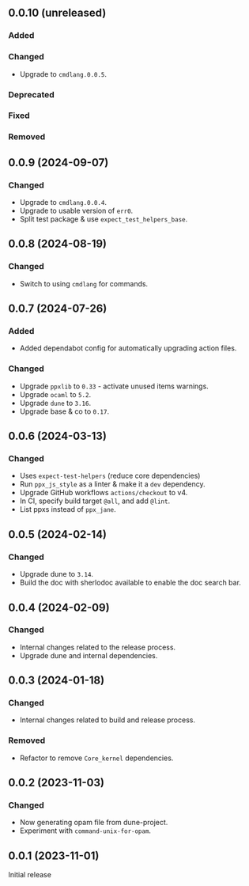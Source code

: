 ## 0.0.10 (unreleased)

### Added

### Changed

- Upgrade to `cmdlang.0.0.5`.

### Deprecated

### Fixed

### Removed

## 0.0.9 (2024-09-07)

### Changed

- Upgrade to `cmdlang.0.0.4`.
- Upgrade to usable version of `err0`.
- Split test package & use `expect_test_helpers_base`.

## 0.0.8 (2024-08-19)

### Changed

- Switch to using `cmdlang` for commands.

## 0.0.7 (2024-07-26)

### Added

- Added dependabot config for automatically upgrading action files.

### Changed

- Upgrade `ppxlib` to `0.33` - activate unused items warnings.
- Upgrade `ocaml` to `5.2`.
- Upgrade `dune` to `3.16`.
- Upgrade base & co to `0.17`.

## 0.0.6 (2024-03-13)

### Changed

- Uses `expect-test-helpers` (reduce core dependencies)
- Run `ppx_js_style` as a linter & make it a `dev` dependency.
- Upgrade GitHub workflows `actions/checkout` to v4.
- In CI, specify build target `@all`, and add `@lint`.
- List ppxs instead of `ppx_jane`.

## 0.0.5 (2024-02-14)

### Changed

- Upgrade dune to `3.14`.
- Build the doc with sherlodoc available to enable the doc search bar.

## 0.0.4 (2024-02-09)

### Changed

- Internal changes related to the release process.
- Upgrade dune and internal dependencies.

## 0.0.3 (2024-01-18)

### Changed

- Internal changes related to build and release process.

### Removed

- Refactor to remove `Core_kernel` dependencies.

## 0.0.2 (2023-11-03)

### Changed

- Now generating opam file from dune-project.
- Experiment with `command-unix-for-opam`.

## 0.0.1 (2023-11-01)

Initial release
